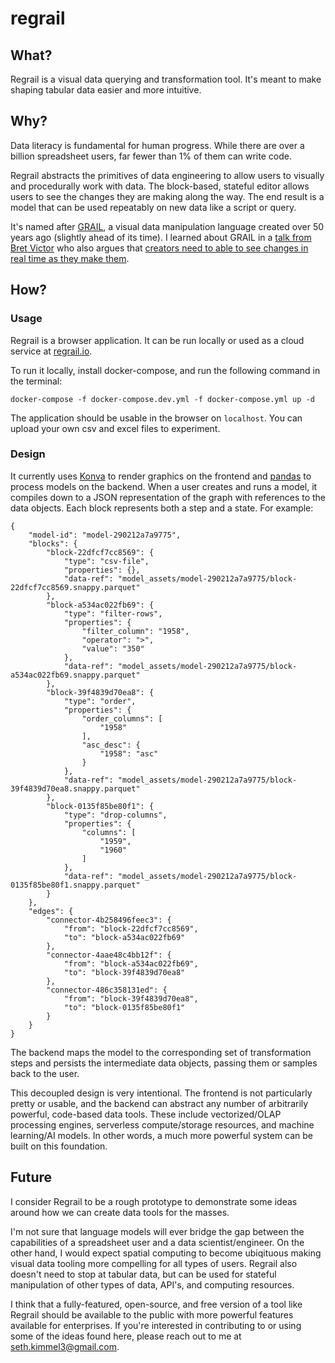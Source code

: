 # regrail

## What? 
Regrail is a visual data querying and transformation tool. It's meant to make shaping tabular data easier and more intuitive. 

## Why?
Data literacy is fundamental for human progress. While there are over a billion spreadsheet users, far fewer than 1% of them can write code. 

Regrail abstracts the primitives of data engineering to allow users to visually and procedurally work with data. The block-based, stateful editor allows users to see the changes they are making along the way. The end result is a model that can be used repeatably on new data like a script or query.

It's named after [GRAIL](https://www.rand.org/pubs/research_memoranda/RM6001.html), a visual data manipulation language created over 50 years ago (slightly ahead of its time). I learned about GRAIL in a [talk from Bret Victor](https://youtu.be/8pTEmbeENF4?t=1098) who also argues that [creators need to able to see changes in real time as they make them](https://youtu.be/PUv66718DII?t=825).

## How?
### Usage
Regrail is a browser application. It can be run locally or used as a cloud service at [regrail.io](https://regrail.io). 

To run it locally, install docker-compose, and run the following command in the terminal:

`docker-compose -f docker-compose.dev.yml -f docker-compose.yml up -d`

The application should be usable in the browser on `localhost`. You can upload your own csv and excel files to experiment. 

### Design

It currently uses [Konva](https://konvajs.org/) to render graphics on the frontend and [pandas](https://pandas.pydata.org/) to process models on the backend. When a user creates and runs a model, it compiles down to a JSON representation of the graph with references to the data objects. Each block represents both a step and a state. For example: 

```
{
    "model-id": "model-290212a7a9775",
    "blocks": {
        "block-22dfcf7cc8569": {
            "type": "csv-file",
            "properties": {},
            "data-ref": "model_assets/model-290212a7a9775/block-22dfcf7cc8569.snappy.parquet"
        },
        "block-a534ac022fb69": {
            "type": "filter-rows",
            "properties": {
                "filter_column": "1958",
                "operator": ">",
                "value": "350"
            },
            "data-ref": "model_assets/model-290212a7a9775/block-a534ac022fb69.snappy.parquet"
        },
        "block-39f4839d70ea8": {
            "type": "order",
            "properties": {
                "order_columns": [
                    "1958"
                ],
                "asc_desc": {
                    "1958": "asc"
                }
            },
            "data-ref": "model_assets/model-290212a7a9775/block-39f4839d70ea8.snappy.parquet"
        },
        "block-0135f85be80f1": {
            "type": "drop-columns",
            "properties": {
                "columns": [
                    "1959",
                    "1960"
                ]
            },
            "data-ref": "model_assets/model-290212a7a9775/block-0135f85be80f1.snappy.parquet"
        }
    },
    "edges": {
        "connector-4b258496feec3": {
            "from": "block-22dfcf7cc8569",
            "to": "block-a534ac022fb69"
        },
        "connector-4aae48c4bb12f": {
            "from": "block-a534ac022fb69",
            "to": "block-39f4839d70ea8"
        },
        "connector-486c358131ed": {
            "from": "block-39f4839d70ea8",
            "to": "block-0135f85be80f1"
        }
    }
}
```

The backend maps the model to the corresponding set of transformation steps and persists the intermediate data objects, passing them or samples back to the user.

This decoupled design is very intentional. The frontend is not particularly pretty or usable, and the backend can abstract any number of arbitrarily powerful, code-based data tools. These include vectorized/OLAP processing engines, serverless compute/storage resources, and machine learning/AI models. In other words, a much more powerful system can be built on this foundation.

## Future
I consider Regrail to be a rough prototype to demonstrate some ideas around how we can create data tools for the masses. 

I'm not sure that language models will ever bridge the gap between the capabilities of a spreadsheet user and a data scientist/engineer. On the other hand, I would expect spatial computing to become ubiqituous making visual data tooling more compelling for all types of users. Regrail also doesn't need to stop at tabular data, but can be used for stateful manipulation of other types of data, API's, and computing resources.

I think that a fully-featured, open-source, and free version of a tool like Regrail should be available to the public with more powerful features available for enterprises. If you're interested in contributing to or using some of the ideas found here, please reach out to me at [seth.kimmel3@gmail.com](mailto:seth.kimmel3@gmail.com). 